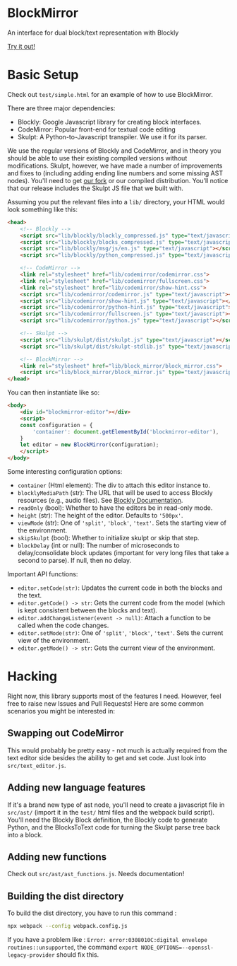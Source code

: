 # BlockMirror
An interface for dual block/text representation with Blockly

[Try it out!](https://blockpy-edu.github.io/BlockMirror/docs/index.html)

# Basic Setup

Check out `test/simple.html` for an example of how to use BlockMirror.

There are three major dependencies:

* Blockly: Google Javascript library for creating block interfaces.
* CodeMirror: Popular front-end for textual code editing
* Skulpt: A Python-to-Javascript transpiler. We use it for its parser.

We use the regular versions of Blockly and CodeMirror, and in theory you should be able to use their existing compiled versions without modifications. Skulpt, however, we have made a number of improvements and fixes to (including adding ending line numbers and some missing AST nodes). You'll need to get [our fork](https://github.com/blockpy-edu/skulpt) or our compiled distribution. You'll notice that our release includes the Skulpt JS file that we built with.

Assuming you put the relevant files into a `lib/` directory, your HTML would look something like this:

```html
<head>
    <!-- Blockly -->
    <script src="lib/blockly/blockly_compressed.js" type="text/javascript"></script>
    <script src="lib/blockly/blocks_compressed.js" type="text/javascript"></script>
    <script src="lib/blockly/msg/js/en.js" type="text/javascript"></script>
    <script src="lib/blockly/python_compressed.js" type="text/javascript"></script>

    <!-- CodeMirror -->
    <link rel="stylesheet" href="lib/codemirror/codemirror.css">
    <link rel="stylesheet" href="lib/codemirror/fullscreen.css">
    <link rel="stylesheet" href="lib/codemirror/show-hint.css">
    <script src="lib/codemirror/codemirror.js" type="text/javascript"></script>
    <script src="lib/codemirror/show-hint.js" type="text/javascript"></script>
    <script src="lib/codemirror/python-hint.js" type="text/javascript"></script>
    <script src="lib/codemirror/fullscreen.js" type="text/javascript"></script>
    <script src="lib/codemirror/python.js" type="text/javascript"></script>

    <!-- Skulpt -->
    <script src="lib/skulpt/dist/skulpt.js" type="text/javascript"></script>
    <script src="lib/skulpt/dist/skulpt-stdlib.js" type="text/javascript"></script>

    <!-- BlockMirror -->
    <link rel="stylesheet" href="lib/block_mirror/block_mirror.css">
    <script src="lib/block_mirror/block_mirror.js" type="text/javascript"></script>
</head>
```

You can then instantiate like so:

```html
<body>
    <div id="blockmirror-editor"></div>
    <script>
    const configuration = {
        'container': document.getElementById('blockmirror-editor'),
    }
    let editor = new BlockMirror(configuration);
    </script>
</body>
```

Some interesting configuration options:

* `container` (Html element): The div to attach this editor instance to.
* `blocklyMediaPath` (str): The URL that will be used to access Blockly resources (e.g., audio files). See [Blockly Documentation](https://developers.google.com/blockly/guides/get-started/web#configuration).
* `readOnly` (bool): Whether to have the editors be in read-only mode.
* `height` (str): The height of the editor. Defaults to `'500px'`.
* `viewMode` (str): One of `'split'`, `'block'`, `'text'`. Sets the starting view of the environment.
* `skipSkulpt` (bool): Whether to initialize skulpt or skip that step.
* `blockDelay` (int or null): The number of microseconds to delay/consolidate block updates (important for very long files that take a second to parse). If null, then no delay.

Important API functions:

* `editor.setCode(str)`: Updates the current code in both the blocks and the text.
* `editor.getCode() -> str`: Gets the current code from the model (which is kept consistent between the blocks and text).
* `editor.addChangeListener(event -> null)`: Attach a function to be called when the code changes.
* `editor.setMode(str)`: One of `'split'`, `'block'`, `'text'`. Sets the current view of the environment.
* `editor.getMode() -> str`: Gets the current view of the environment.

# Hacking

Right now, this library supports most of the features I need. However, feel free to raise new Issues and Pull Requests! Here are some common scenarios you might be interested in:

## Swapping out CodeMirror

This would probably be pretty easy - not much is actually required from the text editor side besides the ability to get and set code. Just look into `src/text_editor.js`.

## Adding new language features

If it's a brand new type of ast node, you'll need to create a javascript file in `src/ast/` (import it in the `test/` html files and the webpack build script). You'll need the Blockly Block definition, the Blockly code to generate Python, and the BlocksToText code for turning the Skulpt parse tree back into a block.

## Adding new functions

Check out `src/ast/ast_functions.js`. Needs documentation!

## Building the dist directory

To build the dist directory, you have to run this command :
```bash
npx webpack --config webpack.config.js
```

If you have a problem like : `Error: error:0308010C:digital envelope routines::unsupported`, the command `export NODE_OPTIONS=--openssl-legacy-provider` should fix this.